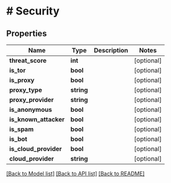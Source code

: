 # # Security

## Properties

Name | Type | Description | Notes
------------ | ------------- | ------------- | -------------
**threat_score** | **int** |  | [optional]
**is_tor** | **bool** |  | [optional]
**is_proxy** | **bool** |  | [optional]
**proxy_type** | **string** |  | [optional]
**proxy_provider** | **string** |  | [optional]
**is_anonymous** | **bool** |  | [optional]
**is_known_attacker** | **bool** |  | [optional]
**is_spam** | **bool** |  | [optional]
**is_bot** | **bool** |  | [optional]
**is_cloud_provider** | **bool** |  | [optional]
**cloud_provider** | **string** |  | [optional]

[[Back to Model list]](../../README.md#models) [[Back to API list]](../../README.md#endpoints) [[Back to README]](../../README.md)
